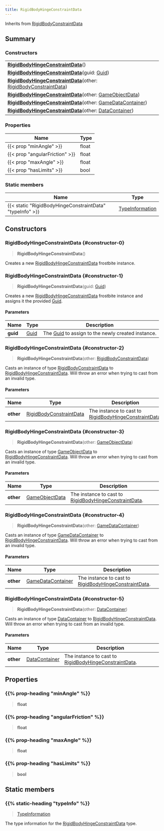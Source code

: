 ```yaml
---
title: RigidBodyHingeConstraintData
---
```


Inherits from 
[RigidBodyConstraintData](/vext/ref/fb/rigidbodyconstraintdata)

## Summary
### Constructors
| |
| ----------- |
| **[RigidBodyHingeConstraintData](#constructor-0)**() |
| **[RigidBodyHingeConstraintData](#constructor-1)**(guid: [Guid](/vext/ref/shared/class/guid)) |
| **[RigidBodyHingeConstraintData](#constructor-2)**(other: [RigidBodyConstraintData](/vext/ref/fb/rigidbodyconstraintdata)) |
| **[RigidBodyHingeConstraintData](#constructor-3)**(other: [GameObjectData](/vext/ref/fb/gameobjectdata)) |
| **[RigidBodyHingeConstraintData](#constructor-4)**(other: [GameDataContainer](/vext/ref/fb/gamedatacontainer)) |
| **[RigidBodyHingeConstraintData](#constructor-5)**(other: [DataContainer](/vext/ref/shared/class/datacontainer)) |

### Properties
| Name | Type |
| ---- | ---- |
| {{< prop "minAngle" >}} | float |
| {{< prop "angularFriction" >}} | float |
| {{< prop "maxAngle" >}} | float |
| {{< prop "hasLimits" >}} | bool |

### Static members
| Name | Type |
| ---- | ---- |
| {{< static "RigidBodyHingeConstraintData" "typeInfo" >}} | [TypeInformation](/vext/ref/shared/class/typeinformation) |

## Constructors
### RigidBodyHingeConstraintData {#constructor-0}
> **RigidBodyHingeConstraintData**()

Creates a new [RigidBodyHingeConstraintData](/vext/ref/fb/rigidbodyhingeconstraintdata) frostbite instance.

### RigidBodyHingeConstraintData {#constructor-1}
> **RigidBodyHingeConstraintData**(guid: [Guid](/vext/ref/shared/class/guid))

Creates a new [RigidBodyHingeConstraintData](/vext/ref/fb/rigidbodyhingeconstraintdata) frostbite instance and assigns it the provided [Guid](/vext/ref/shared/class/guid).

#### Parameters
| Name | Type | Description |
| ---- | ---- | ----------- |
| **guid** | [Guid](/vext/ref/shared/class/guid) | The [Guid](/vext/ref/shared/class/guid) to assign to the newly created instance. |

### RigidBodyHingeConstraintData {#constructor-2}
> **RigidBodyHingeConstraintData**(other: [RigidBodyConstraintData](/vext/ref/fb/rigidbodyconstraintdata))

Casts an instance of type [RigidBodyConstraintData](/vext/ref/fb/rigidbodyconstraintdata) to [RigidBodyHingeConstraintData](/vext/ref/fb/rigidbodyhingeconstraintdata). Will throw an error when trying to cast from an invalid type.

#### Parameters
| Name | Type | Description |
| ---- | ---- | ----------- |
| **other** | [RigidBodyConstraintData](/vext/ref/fb/rigidbodyconstraintdata) | The instance to cast to [RigidBodyHingeConstraintData](/vext/ref/fb/rigidbodyhingeconstraintdata). |

### RigidBodyHingeConstraintData {#constructor-3}
> **RigidBodyHingeConstraintData**(other: [GameObjectData](/vext/ref/fb/gameobjectdata))

Casts an instance of type [GameObjectData](/vext/ref/fb/gameobjectdata) to [RigidBodyHingeConstraintData](/vext/ref/fb/rigidbodyhingeconstraintdata). Will throw an error when trying to cast from an invalid type.

#### Parameters
| Name | Type | Description |
| ---- | ---- | ----------- |
| **other** | [GameObjectData](/vext/ref/fb/gameobjectdata) | The instance to cast to [RigidBodyHingeConstraintData](/vext/ref/fb/rigidbodyhingeconstraintdata). |

### RigidBodyHingeConstraintData {#constructor-4}
> **RigidBodyHingeConstraintData**(other: [GameDataContainer](/vext/ref/fb/gamedatacontainer))

Casts an instance of type [GameDataContainer](/vext/ref/fb/gamedatacontainer) to [RigidBodyHingeConstraintData](/vext/ref/fb/rigidbodyhingeconstraintdata). Will throw an error when trying to cast from an invalid type.

#### Parameters
| Name | Type | Description |
| ---- | ---- | ----------- |
| **other** | [GameDataContainer](/vext/ref/fb/gamedatacontainer) | The instance to cast to [RigidBodyHingeConstraintData](/vext/ref/fb/rigidbodyhingeconstraintdata). |

### RigidBodyHingeConstraintData {#constructor-5}
> **RigidBodyHingeConstraintData**(other: [DataContainer](/vext/ref/shared/class/datacontainer))

Casts an instance of type [DataContainer](/vext/ref/shared/class/datacontainer) to [RigidBodyHingeConstraintData](/vext/ref/fb/rigidbodyhingeconstraintdata). Will throw an error when trying to cast from an invalid type.

#### Parameters
| Name | Type | Description |
| ---- | ---- | ----------- |
| **other** | [DataContainer](/vext/ref/shared/class/datacontainer) | The instance to cast to [RigidBodyHingeConstraintData](/vext/ref/fb/rigidbodyhingeconstraintdata). |

## Properties
### {{% prop-heading "minAngle" %}}
> **float**

### {{% prop-heading "angularFriction" %}}
> **float**

### {{% prop-heading "maxAngle" %}}
> **float**

### {{% prop-heading "hasLimits" %}}
> **bool**

## Static members
### {{% static-heading "typeInfo" %}}
> [TypeInformation](/vext/ref/shared/class/typeinformation)

The type information for the [RigidBodyHingeConstraintData](/vext/ref/fb/rigidbodyhingeconstraintdata) type.

